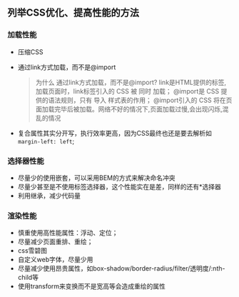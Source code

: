 ## 列举CSS优化、提高性能的方法
### 加载性能
* 压缩CSS
* 通过link方式加载，而不是@import
  > 为什么 通过link方式加载，而不是@import?
link是HTML提供的标签,加载页面时，link标签引入的 CSS 被 同时 加载；
@import是 CSS 提供的语法规则，只有 导入 样式表的作用；
@import引入的 CSS 将在页面加载完毕后被加载。网络不好的情况下,页面加载过慢,会出现闪烁,混乱的情况

* 复合属性其实分开写，执行效率更高，因为CSS最终也还是要去解析如 `margin-left: left`;


### 选择器性能
* 尽量少的使用嵌套，可以采用BEM的方式来解决命名冲突
* 尽量少甚至是不使用标签选择器，这个性能实在是差，同样的还有*选择器
* 利用继承，减少代码量


### 渲染性能
* 慎重使用高性能属性：浮动、定位；
* 尽量减少页面重排、重绘；
* css雪碧图
* 自定义web字体，尽量少用
* 尽量减少使用昂贵属性，如box-shadow/border-radius/filter/透明度/:nth-child等
* 使用transform来变换而不是宽高等会造成重绘的属性